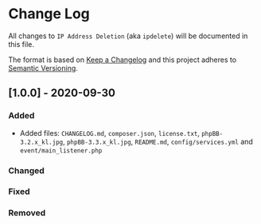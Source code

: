 # Change Log
All changes to `IP Address Deletion` (aka `ipdelete`) will be documented in this file.

The format is based on [Keep a Changelog](http://keepachangelog.com/)
and this project adheres to [Semantic Versioning](http://semver.org/).
  
## [1.0.0] - 2020-09-30

### Added
-	Added files: `CHANGELOG.md`, `composer.json`, `license.txt`, `phpBB-3.2.x_kl.jpg`, `phpBB-3.3.x_kl.jpg`, `README.md`, `config/services.yml` and `event/main_listener.php` 

### Changed

### Fixed

### Removed
